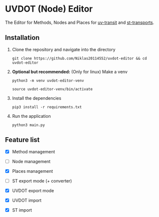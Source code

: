 # UVDOT (Node) Editor

The Editor for Methods, Nodes and Places for [uv-transit](https://github.com/GirlInPurple/uv-transit)
and [st-transports](https://github.com/Niklas20114552/st-transports).

## Installation

1. Clone the repository and navigate into the directory

   `git clone https://github.com/Niklas20114552/uvdot-editor && cd uvdot-editor`

2. **Optional but recommended:** (Only for linux) Make a venv

   `python3 -m venv uvdot-editor-venv`

   `source uvdot-editor-venv/bin/activate`

3. Install the dependencies

   `pip3 install -r requirements.txt`

4. Run the application

   `python3 main.py`

## Feature list

- [X] Method management
- [ ] Node management
- [X] Places management


- [ ] ST export mode (+ converter)
- [X] UVDOT export mode


- [X] UVDOT import
- [X] ST import